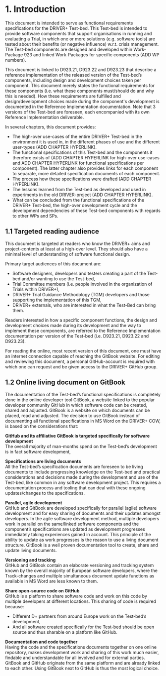 # 1.   Introduction

This document is intended to serve as functional requirements specifications for the DRIVER+ Test-bed. This Test-bed is intended to provide software components that support organisations in running and evaluating a Trial, in which one or more solutions \(e.g. software tools\) are tested about their benefits \(or negative influence\) w.r.t. crisis management. The Test-bed components are designed and developed within Work-Package 923 and linked Work-Packages for specific components \(ADD WP numbers\).

This document is linked to D923.21, D923.22 and D923.23 that describe a reference implementation of the released version of the Test-bed’s components, including design and development choices taken per component. This document merely states the functional requirements for these components \(i.e. what these components must/should do and why this is needed\). How these requirements are fulfilled and design/development choices made during the component's development is documented in the Reference Implementation documentation. Note that 3 versions of the Test-bed are foreseen, each encompanied with its own Reference Implementation deliverable.

In several chapters, this document provides:

* The high-over use-cases of the entire DRIVER+ Test-bed in the environment it is used in, in the different phases of use and the different user-types \(ADD CHAPTER HYPERLINK\). 
* The functional specifications of this Test-bed and the components it therefore exists of \(ADD CHAPTER HYPERLINK for high-over use-cases and ADD CHAPTER HYPERLINK for functional specifications per component\). The latter chapter also provides links for each component to separate, more detailed specification documents of each component. 
* The process how these specifications were drafted \(ADD CHAPTER HYPERLINK\). 
* The lessons learned from the Test-bed as developed and used in experiments in the old DRIVER-project \(ADD CHAPTER HYPERLINK\). 
* What can be concluded from the functional specifications of the DRIVER+ Test-bed, the high-over development cycle and the development dependencies of these Test-bed components with regards to other WPs and SPs.

## 1.1   Targeted reading audience

This document is targeted at readers who know the DRIVER+ aims and project-contents at least at a high-over level. They should also have a minimal level of understanding of software functional design. 

Primary target audiences of this document are:

* Software designers, developers and testers creating a part of the Test-bed and/or wanting to use the Test-bed,
* Trial Committee members \(i.e. people involved in the organization of Trials within DRIVER+\),
* DRIVER+ Trial Guidance Methodology \(TGM\) developers and those supporting the implementation of this TGM,
* DRIVER+ externals, who are interested in what the Test-Bed can bring them.

Readers interested in how a specific component functions, the design and development choices made during its development and the way to implement these components, are referred to the Reference Implementation documentation per version of the Test-bed \(i.e. D923.21, D923.22 and D923.23\).

For reading the online, most recent version of this document, one must have an internet connection capable of reaching the GitBook website. For editing and reviewing this document, a personal GitHub-account is required with which one can request and be given access to the DRIVER+ GitHub group.

## 1.2   Online living document on GitBook

The documentation of the Test-bed’s functional specifications is completely done in the online developer tool GitBook, a website linked to the popular developer community GitHub in which software code can be created, shared and adjusted. GitBook is a website on which documents can be placed, read and adjusted. The decision to use GitBook instead of documenting all functional specifications in MS Word on the DRIVER+ COW, is based on the considerations that:

**GitHub and its affiliative GitBook is targeted specifically for software development**  
The overall majority of man-months spend on the Test-bed’s development is in fact software development,

**Specifications are living documents**  
All the Test-bed’s specification documents are foreseen to be living documents to include progressing knowledge on the Test-bed and practical considerations and decisions made during the development and use of the Test-bed, like common in any software development project. This requires a documentation process and tooling that can deal with these ongoing updates/changes to the specifications.

**Parallel, agile development**  
GitHub and GitBook are developed specifically for parallel \(agile\) software development and for easy sharing of documents and their updates amongst developers. In the agile software development method, multiple developers work in parallel on the same/linked software components and the component’s specifications are updated as development progresses immediately taking experiences gained in account. This principle of the ability to update as work progresses is the reason to use a living document structure. GitBook is a well proven documentation tool to create, share and update living documents.

**Versioning and tracking**  
GitHub and GitBook contain an elaborate versioning and tracking system known by the overall majority of European software developers, where the Track-changes and multiple simultaneous document update functions as available in MS Word are less known to them.

**Share open-source code on GitHub**  
GitHub is a platform to share software code and work on this code by multiple developers at different locations. This sharing of code is required because:

* Different D+ partners from around Europe work on the Test-bed’s development,
* And all software created specifically for the Test-bed should be open source and thus sharable on a platform like GitHub.

**Documentation and code together**  
Having the code and the specifications documents together on one online repository, makes development work and sharing of this work much easier, findable and understandable for all involved and for external parties. GitBook and GitHub originate from the same platform and are already linked to each other. Using GitBook next to GitHub is thus the most logical choice.

